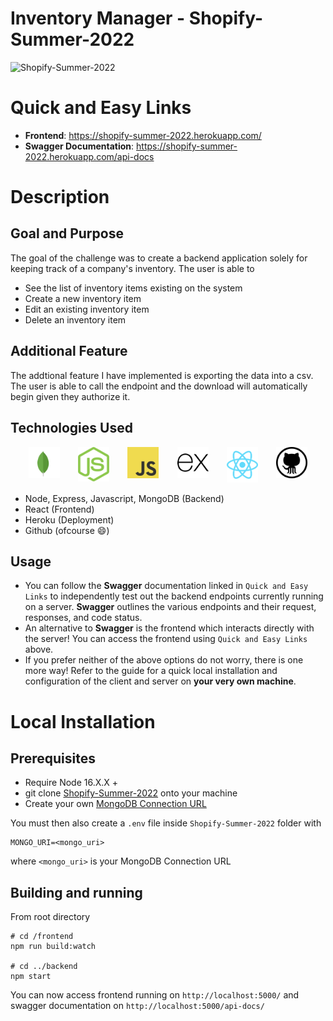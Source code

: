 # Inventory Manager - Shopify-Summer-2022

![Shopify-Summer-2022](https://socialify.git.ci/AryPat/Shopify-Summer-2022/image?font=Raleway&language=1&logo=https%3A%2F%2Fwebimages.mongodb.com%2F_com_assets%2Fcms%2Fkuyjf3vea2hg34taa-horizontal_default_slate_blue.svg%3Fauto%3Dformat%25252Ccompress&name=1&owner=1&pattern=Brick%20Wall&theme=Light)

# Quick and Easy Links 
- **Frontend**: https://shopify-summer-2022.herokuapp.com/
- **Swagger Documentation**: https://shopify-summer-2022.herokuapp.com/api-docs 

# Description
## Goal and Purpose
The goal of the challenge was to create a backend application solely for keeping track of a company's inventory. The user is able to 
- See the list of inventory items existing on the system 
- Create a new inventory item 
- Edit an existing inventory item 
- Delete an inventory item

## Additional Feature 
The addtional feature I have implemented is exporting the data into a csv. The user is able to call the endpoint and the download will automatically begin given they authorize it. 

## Technologies Used 
<div style="display:flex;flex-direction:row;width:100%;justify-content:space-evenly;align-items:space-evenly">
    <a href="https://www.mongodb.com/" target="blank"><img src="frontend/assets/mongo.svg" alt="Logo" width=50/></a>
    <a href="https://nodejs.org/en/" target="blank"><img src="frontend/assets/n.svg" alt="Logo" width=50/></a>
    <a href="https://www.javascript.com/" target="blank"><img src="frontend/assets/java.svg" alt="Logo" width=50/></a>
    <a href="https://expressjs.com/" target="blank"><img src="frontend/assets/ex.svg" alt="Logo" width=50/></a>
    <a href="https://github.com/" target="blank"><img src="frontend/assets/react.svg" alt="Logo" width=50/></a>
    <a href="https://github.com/" target="blank"><img src="frontend/assets/github.svg" alt="Logo" width=50/></a>
</div>

- Node, Express, Javascript, MongoDB (Backend)
- React (Frontend)
- Heroku (Deployment)
- Github (ofcourse :smile:)

## Usage
- You can follow the **Swagger** documentation linked in `Quick and Easy Links` to independently test out the backend endpoints currently running on a server. **Swagger**  outlines the various endpoints and their request, responses, and code status.
- An alternative to **Swagger** is the frontend which interacts directly with the server! You can access the frontend using `Quick and Easy Links` above.
- If you prefer neither of the above options do not worry, there is one more way! Refer to the guide for a quick local installation and configuration of the client and server on **your very own machine**.

# Local Installation

## Prerequisites
- Require Node 16.X.X + 
- git clone [Shopify-Summer-2022](https://github.com/AryPat/Shopify-Summer-2022) onto your machine 
- Create your own [MongoDB Connection URL](https://docs.mongodb.com/manual/reference/connection-string/)

You must then also create a `.env` file inside `Shopify-Summer-2022` folder with
```
MONGO_URI=<mongo_uri> 
```
where `<mongo_uri>` is your MongoDB Connection URL

## Building and running
From root directory

```
# cd /frontend
npm run build:watch

# cd ../backend 
npm start
```

You can now access frontend running on `http://localhost:5000/` and swagger documentation on `http://localhost:5000/api-docs/`
